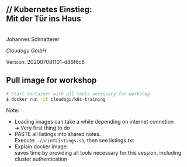 <!-- .slide: class="title"  -->
<!-- .slide: data-background-image="images/title.svg"  -->

<img data-src="images/k8s_logo.svg" class="centered" width=15%/>


<h2>
    <span class="title-accent">//</span> 
    Kubernetes Einstieg: <br/>Mit der Tür ins Haus
    
</h2>
<br/>
Johannes Schnatterer

*Cloudogu GmbH*


<div class="title-version">
Version: 202007081101-d86f6c8
</div>

<h3><a href="pdf/Plunging-Into-Kubernetes-An-Introduction.pdf">
   <i class="far fa-file-pdf"></i>
</a></h3>



## <i class="fas fa-clock"></i> Pull image for workshop
```bash
# Start container with all tools necessary for workshop
$ docker run -it cloudogu/k8s-training
```

Note:
* Loading images can take a while depending on internet connetion   
  ➜ Very first thing to do
* PASTE all listings into shared notes.   
  Execute: `./printListings.sh`, then see listings.txt
* Explain docker image:  
  saves time by providing all tools necessary for this session, including cluster authentication